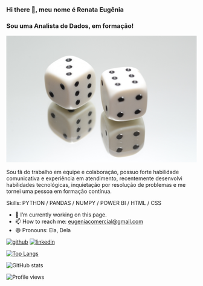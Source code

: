 ### Hi there 👋, meu nome é Renata Eugênia
### Sou uma Analista de Dados, em formação!

<p><img
src 
= "https://github.com/renataeugenia/renataeugenia/raw/main/arquivos/pexels-skitterphoto-705171.jpg" alt=
"imagem de dados em cima do espelho"></p>


Sou fã do trabalho em equipe e colaboração, possuo forte habilidade comunicativa e experiência em atendimento, recentemente desenvolvi habilidades tecnológicas, inquietação por resolução de problemas e me tornei uma pessoa em formação contínua. 

Skills: PYTHON / PANDAS / NUMPY / POWER BI / HTML / CSS

- 🔭 I’m currently working on this page. 
- 📫 How to reach me: eugeniacomercial@gmail.com 
- 😄 Pronouns: Ela, Dela 


[<img src='https://cdn.jsdelivr.net/npm/simple-icons@3.0.1/icons/github.svg' alt='github' height='40'>](https://github.com/renataeugenia)  [<img src='https://cdn.jsdelivr.net/npm/simple-icons@3.0.1/icons/linkedin.svg' alt='linkedin' height='40'>](https://www.linkedin.com/in/renataeugenia/)  

[![Top Langs](https://github-readme-stats.vercel.app/api/top-langs/?username=renataeugenia)](https://github.com/anuraghazra/github-readme-stats)

![GitHub stats](https://github-readme-stats.vercel.app/api?username=renataeugenia&show_icons=true)  

![Profile views](https://gpvc.arturio.dev/renataeugenia)  







<!--
**renataeugenia/renataeugenia** is a ✨ _special_ ✨ repository because its `README.md` (this file) appears on your GitHub profile.

Here are some ideas to get you started:

- 🔭 I’m currently working on ...
- 🌱 I’m currently learning ...
- 👯 I’m looking to collaborate on ...
- 🤔 I’m looking for help with ...
- 💬 Ask me about ...
- 📫 How to reach me: ...
- 😄 Pronouns: ...
- ⚡ Fun fact: ...
-->
